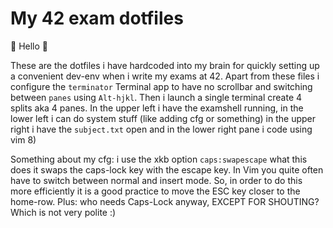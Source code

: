 # My 42 exam dotfiles

👋 Hello 👋

These are the dotfiles i have hardcoded into my brain for quickly setting up a
convenient dev-env when i write my exams at 42. Apart from these files i
configure the `terminator` Terminal app to have no scrollbar and switching
between `panes` using `Alt-hjkl`. Then i launch a single terminal create 4
splits aka 4 panes. In the upper left i have the examshell running, in the lower
left i can do system stuff (like adding cfg or something) in the upper right i
have the `subject.txt` open and in the lower right pane i code using vim 8)

Something about my cfg: i use the xkb option `caps:swapescape` what this does it
swaps the caps-lock key with the escape key. In Vim you quite often have to
switch between normal and insert mode. So, in order to do this more efficiently
it is a good practice to move the ESC key closer to the home-row. Plus: who
needs Caps-Lock anyway, EXCEPT FOR SHOUTING? Which is not very polite :)
